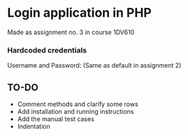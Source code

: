 # Login application in PHP
Made as assignment no. 3 in course 1DV610

### Hardcoded credentials

Username and Password:
(Same as default in assignment 2)

## TO-DO

- Comment methods and clarify some rows
- Add installation and running instructions
- Add the manual test cases
- Indentation

